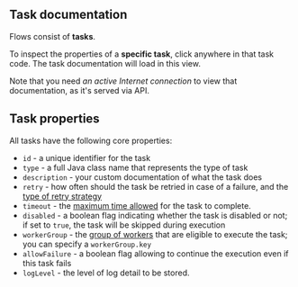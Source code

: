 ## Task documentation

Flows consist of **tasks**.

To inspect the properties of a **specific task**, click anywhere in that task code. The task documentation will load in this view.

Note that you need *an active Internet connection* to view that documentation, as it's served via API.

## Task properties

All tasks have the following core properties:

* `id` - a unique identifier for the task
* `type` - a full Java class name that represents the type of task
* `description` - your custom documentation of what the task does
* `retry` - how often should the task be retried in case of a failure, and the [type of retry strategy](https://kestra.io/docs/developer-guide/errors-handling#retries) 
* `timeout` - the [maximum time allowed](https://kestra.io/docs/flow-examples/timeout) for the task to complete. 
* `disabled` - a boolean flag indicating whether the task is disabled or not; if set to `true`, the task will be skipped during execution
* `workerGroup` - the [group of workers](https://kestra.io/blogs/2023-07-10-release-0-10-blueprints-worker-groups-scripts#worker-group) that are eligible to execute the task; you can specify a `workerGroup.key`
* `allowFailure` - a boolean flag allowing to continue the execution even if this task fails
* `logLevel` - the level of log detail to be stored.
